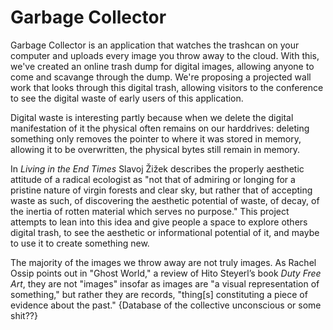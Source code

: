 # Garbage Collector

Garbage Collector is an application that watches the trashcan on your computer and uploads every image you throw away to the cloud. With this, we've created an online trash dump for digital images, allowing anyone to come and scavange through the dump. We're proposing a projected wall work that looks through this digital trash, allowing visitors to the conference to see the digital waste of early users of this application.

Digital waste is interesting partly because when we delete the digital manifestation of it the physical often remains on our harddrives: deleting something only removes the pointer to where it was stored in memory, allowing it to be overwritten, the physical bytes still remain in memory.

In _Living in the End Times_ Slavoj Žižek describes the properly aesthetic attitude of a radical ecologist as "not that of admiring or longing for a pristine nature of virgin forests and clear sky, but rather that of accepting waste as such, of discovering the aesthetic potential of waste, of decay, of the inertia of rotten material which serves no purpose." This project attempts to lean into this idea and give people a space to explore others digital trash, to see the aesthetic or informational potential of it, and maybe to use it to create something new.

The majority of the images we throw away are not truly images. As Rachel Ossip points out in "Ghost World," a review of Hito Steyerl’s book _Duty Free Art_, they are not "images" insofar as images are "a visual representation of something," but rather they are records, "thing[s] constituting a piece of evidence about the past." {Database of the collective unconscious or some shit??}
